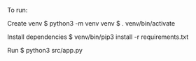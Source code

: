 To run:

Create venv
$ python3 -m venv venv
$ . venv/bin/activate

Install dependencies
$ venv/bin/pip3 install -r requirements.txt

Run
$ python3 src/app.py
